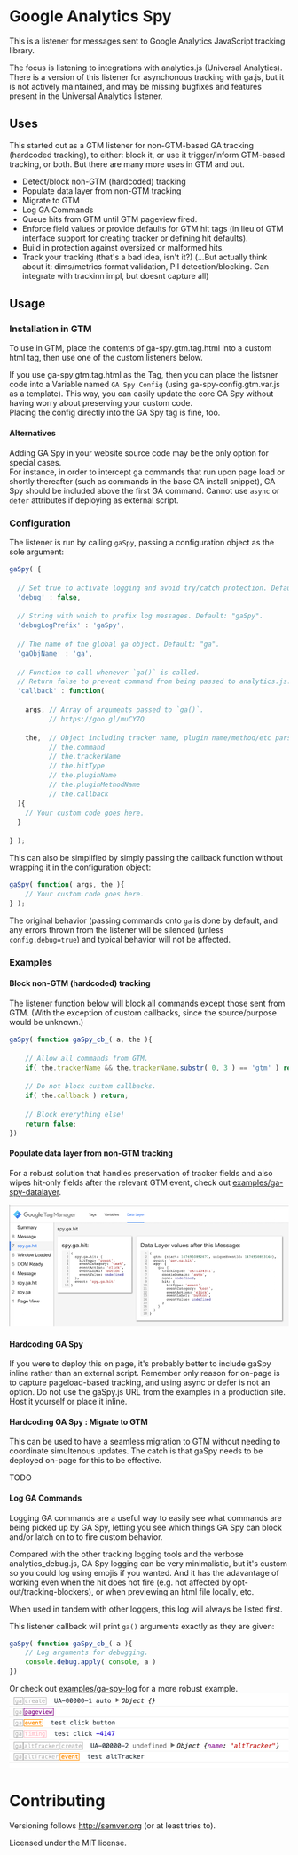 # Google Analytics Spy

This is a listener for messages sent to Google Analytics JavaScript tracking library.

The focus is listening to integrations with analytics.js (Universal Analytics).
There is a version of this listener for asynchonous tracking with ga.js, but it is not actively maintained, 
and may be missing bugfixes and features present in the Universal Analytics listener.

## Uses

This started out as a GTM listener for non-GTM-based GA tracking (hardcoded tracking),
to either: block it, or use it trigger/inform GTM-based tracking, or both.
But there are many more uses in GTM and out.
- Detect/block non-GTM (hardcoded) tracking
- Populate data layer from non-GTM tracking
- Migrate to GTM
- Log GA Commands
- Queue hits from GTM until GTM pageview fired.
- Enforce field values or provide defaults for GTM hit tags (in lieu of GTM interface support for creating tracker or defining hit defaults).
- Build in protection against oversized or malformed hits.
- Track your tracking (that's a bad idea, isn't it?) (...But actually think about it: dims/metrics format validation, PII detection/blocking. Can integrate with trackinn impl, but doesnt capture all)


## Usage

### Installation in GTM

To use in GTM, place the contents of ga-spy.gtm.tag.html into a custom html tag,
then use one of the custom listeners below.

If you use ga-spy.gtm.tag.html as the Tag, then you can place the listsner code into
a Variable named `GA Spy Config` (using ga-spy-config.gtm.var.js as a template). 
This way, you can easily update the core GA Spy without having
worry about preserving your custom code.  
Placing the config directly into the GA Spy tag is fine, too.

#### Alternatives

Adding GA Spy in your website source code may be the only option for special cases.  
For instance, in order to intercept ga commands that run upon page load or 
shortly thereafter (such as commands in the base GA install snippet), 
GA Spy should be included above the first GA command. Cannot use `async` or `defer` 
attributes if deploying as external script.


### Configuration

The listener is run by calling `gaSpy`, passing a configuration object as the sole argument:

```javascript
gaSpy( {
  
  // Set true to activate logging and avoid try/catch protection. Default: false.
  'debug' : false,
  
  // String with which to prefix log messages. Default: "gaSpy".
  'debugLogPrefix' : 'gaSpy',
  
  // The name of the global ga object. Default: "ga".
  'gaObjName' : 'ga',
  
  // Function to call whenever `ga()` is called.
  // Return false to prevent command from being passed to analytics.js.
  'callback' : function( 
  
    args, // Array of arguments passed to `ga()`.
          // https://goo.gl/muCY7Q
    
    the,  // Object including tracker name, plugin name/method/etc parsed from the command.
          // the.command
          // the.trackerName
          // the.hitType
          // the.pluginName
          // the.pluginMethodName
          // the.callback
  ){
  	// Your custom code goes here.
  }
  
} );
```

This can also be simplified by simply passing the callback function without wrapping it in the configuration object:

```javascript
gaSpy( function( args, the ){
  	// Your custom code goes here.
} );
```

The original behavior (passing commands onto `ga` is done by default, and any errors
thrown from the listener will be silenced (unless `config.debug=true`) and typical 
behavior will not be affected.


### Examples

#### Block non-GTM (hardcoded) tracking

The listener function below will block all commands except those sent from GTM.
(With the exception of custom callbacks, since the source/purpose would be unknown.)

```javascript
gaSpy( function gaSpy_cb_( a, the ){

	// Allow all commands from GTM.
	if( the.trackerName && the.trackerName.substr( 0, 3 ) == 'gtm' ) return;

	// Do not block custom callbacks.
	if( the.callback ) return;
	
	// Block everything else!
	return false;
})
```


#### Populate data layer from non-GTM tracking

For a robust solution that handles preservation of tracker fields and also wipes hit-only fields after the relevant GTM event, check out [examples/ga-spy-datalayer](examples/ga-spy-datalayer.preview.html).

![Screenshot: data layer model after hardcoded pageview and event](examples/ga-spy-datalayer.screenshot.png)



#### Hardcoding GA Spy

If you were to deploy this on page, it's probably better to include gaSpy inline rather than an external script.
Remember only reason for on-page is to capture pageload-based tracking, and using async or defer is not an option.
Do not use the gaSpy.js URL from the examples in a production site.  Host it yourself or place it inline.



#### Hardcoding GA Spy : Migrate to GTM

This can be used to have a seamless migration to GTM without needing to coordinate simultenous updates.
The catch is that gaSpy needs to be deployed on-page for this to be effective.

TODO


#### Log GA Commands

Logging GA commands are a useful way to easily see what commands are being 
picked up by GA Spy, letting you see which things GA Spy can block and/or latch 
on to to fire custom behavior.

Compared with the other tracking logging tools and the verbose analytics_debug.js, 
GA Spy logging can be very minimalistic, but it's custom so you could log using
emojis if you wanted. And it has the adavantage of working even when the
hit does not fire (e.g. not affected by opt-out/tracking-blockers), or 
when previewing an html file locally, etc.

When used in tandem with other loggers, this log will always be listed first.

This listener callback will print `ga()` arguments exactly as they are given:

```javascript
gaSpy( function gaSpy_cb_( a ){
	// Log arguments for debugging.
	console.debug.apply( console, a )
})
```

Or check out [examples/ga-spy-log](examples/ga-spy-log.html) for a more robust example.
![Screenshot: custom ga command console log](examples/ga-spy-log.screenshot.png)
    
    
# Contributing

Versioning follows http://semver.org (or at least tries to).

Licensed under the MIT license.


